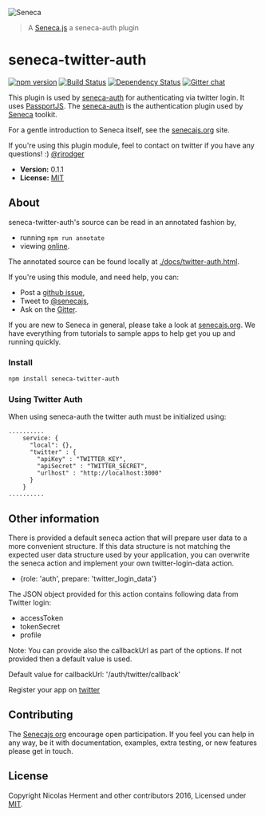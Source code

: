 ![Seneca](http://senecajs.org/files/assets/seneca-logo.png)
> A [Seneca.js](https://github.com/senecajs/) a seneca-auth plugin

# seneca-twitter-auth

[![npm version][npm-badge]][npm-url]
[![Build Status][travis-badge]][travis-url]
[![Dependency Status][david-badge]][david-url]
[![Gitter chat][gitter-badge]][gitter-url]

This plugin is used by [seneca-auth](https://www.npmjs.com/package/seneca-auth) for authenticating via twitter login.
It uses [PassportJS](http://passportjs.org). The [seneca-auth](https://www.npmjs.com/package/seneca-auth) is the
authentication plugin used by [Seneca](http://senecajs.org) toolkit.

For a gentle introduction to Seneca itself, see the [senecajs.org](http://senecajs.org) site.

If you're using this plugin module, feel to contact on twitter if you have any questions! :) [@rjrodger](http://twitter.com/rjrodger)

- __Version:__ 0.1.1
- __License:__ [MIT](./LICENSE)

## About

seneca-twitter-auth's source can be read in an annotated fashion by,

- running `npm run annotate`
- viewing [online](http://htmlpreview.github.com/?https://github.com/senecajs/seneca-twitter-auth/blob/master/docs/twitter-auth.html).

The annotated source can be found locally at [./docs/twitter-auth.html](./docs/twitter-auth.html).

If you're using this module, and need help, you can:

- Post a [github issue](https://github.com/senecajs/seneca-twitter-auth/issues),
- Tweet to [@senecajs](https://twitter.com/senecajs),
- Ask on the [Gitter][gitter-url].

If you are new to Seneca in general, please take a look at [senecajs.org](http://senecajs.org/). We have everything from
tutorials to sample apps to help get you up and running quickly.

### Install

```sh
npm install seneca-twitter-auth
```

### Using Twitter Auth

When using seneca-auth the twitter auth must be initialized using:

```
..........
    service: {
      "local": {},
      "twitter" : {
        "apiKey" : "TWITTER_KEY",
        "apiSecret" : "TWITTER_SECRET",
        "urlhost" : "http://localhost:3000"
      }
    }
..........

```

## Other information

There is provided a default seneca action that will prepare user data to a more convenient structure.
If this data structure is not matching the expected user data structure used by your application, you can overwrite the
seneca action and implement your own twitter-login-data action.

 - {role: 'auth', prepare: 'twitter_login_data'}

The JSON object provided for this action contains following data from Twitter login:
 - accessToken
 - tokenSecret
 - profile


 Note: You can provide also the callbackUrl as part of the options. If not provided then a default value is used.

 Default value for callbackUrl: '/auth/twitter/callback'


Register your app on [twitter](https://apps.twitter.com/)

## Contributing
The [Senecajs org](https://github.com/senecajs/) encourage open participation. If you feel you can help in any way, be it with
documentation, examples, extra testing, or new features please get in touch.

## License
Copyright Nicolas Herment and other contributors 2016, Licensed under [MIT](./LICENSE).

[npm-badge]: https://badge.fury.io/js/seneca-local-auth.svg
[npm-url]: https://badge.fury.io/js/seneca-local-auth
[david-badge]: https://david-dm.org/mirceaalexandru/seneca-local-auth.svg
[david-url]: https://david-dm.org/mirceaalexandru/seneca-local-auth
[gitter-badge]: https://badges.gitter.im/senecajs/seneca.png
[gitter-url]: https://gitter.im/senecajs/seneca
[travis-badge]: https://travis-ci.org/mirceaalexandru/seneca-local-auth.svg
[travis-url]: https://travis-ci.org/mirceaalexandru/seneca-local-auth
